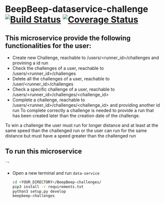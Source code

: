 # BeepBeep-dataservice-challenge [![Build Status](https://travis-ci.org/MFranceschi6/BeepBeep-challenges.svg?branch=master)](https://travis-ci.org/MFranceschi6/BeepBeep-challenges) [![Coverage Status](https://coveralls.io/repos/github/MFranceschi6/BeepBeep-challenges/badge.svg?branch=master)](https://coveralls.io/github/MFranceschi6/BeepBeep-challenges?branch=master)

## This microservice provide the following functionalities for the user:

- Create new Challenge, reachable to /users/<runner_id>/challenges and provining a id run
- Check the challenges of a user, reachable to /users/<runner_id>/challenges
- Delete all the challenges of a user, reachable to /user/<runner_id>/challenges
- Check a specific challenge of a user, reachable to /users/<runner_id>/challenges/<challenge_id>
- Complete a challenge, reachable to /users/<runner_id>/challenges/<challenge_id> and providing another id run
    To complete correctly a challenge is needed to provide a run that has been created later than the creation date of the challenge.


To win a challenge the user must run for longer distance and at least at the same speed than the challenged run
or the user can run for the same distance but must have a speed greater than the challenged run

## To run this microservice
``'
- Open a new terminal and run `data-service`

  ```bash
  cd <YOUR_DIRECTORY>/BeepBeep-challenges/
  pip3 install -r requirements.txt
  python3 setup.py develop
  beepbeep-challenges
  ```
